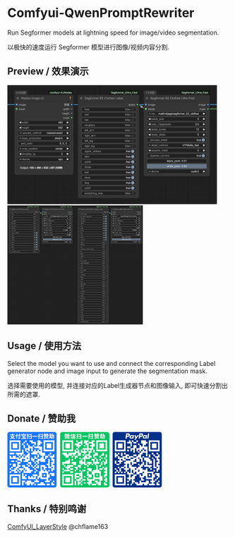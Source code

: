 # Comfyui-QwenPromptRewriter
Run Segformer models at lightning speed for image/video segmentation.  

以极快的速度运行 Segformer 模型进行图像/视频内容分割.  

## Preview / 效果演示
<p>
<img alt="preview1" src="./img/preview1.png" height="270"/>
<img alt="preview2" src="./img/preview2.png" height="270"/>
</p>

## Usage / 使用方法
Select the model you want to use and connect the corresponding Label generator node and image input to generate the segmentation mask.  

选择需要使用的模型, 并连接对应的Label生成器节点和图像输入, 即可快速分割出所需的遮罩.

## Donate / 赞助我
<img alt="donate" src="./img/donate.png" width="350"/>

## Thanks / 特别鸣谢
[ComfyUI_LayerStyle](https://github.com/chflame163/ComfyUI_LayerStyle) @chflame163
